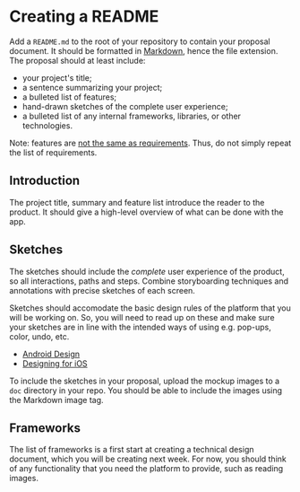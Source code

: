 # Creating a README

Add a `README.md` to the root of your repository to contain your proposal document. It should be formatted in [Markdown], hence the file extension. The proposal should at least include:

[Markdown]: http://daringfireball.net/projects/markdown/syntax

* your project's title;
* a sentence summarizing your project;
* a bulleted list of features;
* hand-drawn sketches of the complete user experience;
* a bulleted list of any internal frameworks, libraries, or other technologies.

Note: features are [not the same as requirements](http://pmblog.accompa.com/2009/07/13/features-vs-requirements-requirements-management-basics/). Thus, do not simply repeat the list of requirements.

## Introduction

The project title, summary and feature list introduce the reader to the product. It should give a high-level overview of what can be done with the app.

## Sketches

The sketches should include the *complete* user experience of the product, so all interactions, paths and steps. Combine storyboarding techniques and annotations with precise sketches of each screen.

Sketches should accomodate the basic design rules of the platform that you will be working on. So, you will need to read up on these and make sure your sketches are in line with the intended ways of using e.g. pop-ups, color, undo, etc.

- [Android Design](https://developer.android.com/design/index.html)
- [Designing for iOS](https://developer.apple.com/library/ios/documentation/UserExperience/Conceptual/MobileHIG/index.html)

To include the sketches in your proposal, upload the mockup images to a `doc`
directory in your repo. You should be able to include the images using the Markdown image tag.

## Frameworks

The list of frameworks is a first start at creating a technical design document, which you will be creating next week. For now, you should think of any functionality that you need the platform to provide, such as reading images.
